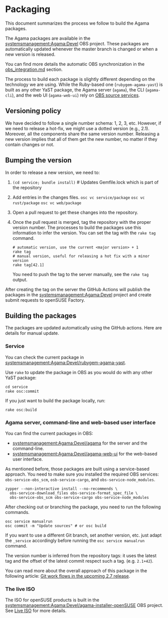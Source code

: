 # Packaging

This document summarizes the process we follow to build the Agama packages.

The Agama packages are available in the
[systemsmanagement:Agama:Devel](https://build.opensuse.org/project/show/systemsmanagement:Agama:Devel)
OBS project. These packages are automatically updated whenever the master branch is changed or when
a new version is released.

You can find more details the automatic OBS synchronization in the
[obs_integration.md](./obs_integration) section.

The process to build each package is slightly different depending on the technology we are using.
While the Ruby-based one (`rubygem-agama-yast`) is built as any other YaST package, the Agama server
(`agama`), the CLI (`agama-cli`), and the web UI (`agama-web-ui`) rely on [OBS source
services](https://openbuildservice.org/help/manuals/obs-user-guide/cha.obs.source_service.html).

## Versioning policy

We have decided to follow a single number schema: 1, 2, 3, etc. However, if we need to release a
hot-fix, we might use a dotted version (e.g., 2.1). Moreover, all the components share the same
version number. Releasing a new version implies that all of them get the new number, no matter if
they contain changes or not.

## Bumping the version

In order to release a new version, we need to:

1. `(cd service; bundle install)` # Updates Gemfile.lock which is part of the repository
2. Add entries in the changes files. `osc vc service/package` `osc vc rust/package`
   `osc vc web/package`
3. Open a pull request to get these changes into the repository.
4. Once the pull request is merged, tag the repository with the proper version number. The processes
   to build the packages use this information to infer the version. You can set the tag with the
   `rake tag` command.

   ```shell
   # automatic version, use the current <major version> + 1
   rake tag
   # manual version, useful for releasing a hot fix with a minor version
   rake tag[42.1]
   ```

   You need to push the tag to the server manually, see the `rake tag` output.

After creating the tag on the server the GitHub Actions will publish the packages in the
[systemsmanagement:Agama:Devel](https://build.opensuse.org/project/show/systemsmanagement:Agama:Devel)
project and create submit requests to openSUSE Factory.

## Building the packages

The packages are updated automatically using the GitHub actions. Here are details for manual update.

### Service

You can check the current package in
[systemsmanagement:Agama:Devel/rubygem-agama-yast](https://build.opensuse.org/package/show/systemsmanagement:Agama:Devel/rubygem-agama-yast).

Use `rake` to update the package in OBS as you would do with any other YaST package:

```shell
cd service
rake osc:commit
```

If you just want to build the package locally, run:

```shell
rake osc:build
```

### Agama server, command-line and web-based user interface

You can find the current packages in OBS:

- [systemsmanagement:Agama:Devel/agama](https://build.opensuse.org/package/show/systemsmanagement:Agama:Devel/agama)
  for the server and the command-line.
- [systemsmanagement:Agama:Devel/agama-web-ui](https://build.opensuse.org/package/show/systemsmanagement:Agama:Devel/agama-web-ui)
  for the web-based user interface.

As mentioned before, those packages are built using a service-based approach. You need to make sure
you installed the required OBS services: `obs-service-obs_scm`, `osb-service-cargo`, and
`obs-service-node_modules`.

```shell
zypper --non-interactive install --no-recommends \
  obs-service-download_files obs-service-format_spec_file \
  obs-service-obs_scm obs-service-cargo obs-service-node_modules
```

After checking out or branching the package, you need to run the following commands.

```shell
osc service manualrun
osc commit -m "Update sources" # or osc build
```

If you want to use a different Git branch, set another version, etc. just adapt the `_service`
accordingly before running the `osc service manualrun` command.

The version number is inferred from the repository tags: it uses the latest tag and the offset of
the latest commit respect such a tag. (e.g. `2.1+42`).

You can read more about the overall approach of this package in the following article:
[Git work flows in the upcoming 2.7 release](https://openbuildservice.org/2016/04/08/new_git_in_27/).

### The live ISO

The ISO for openSUSE products is built in the
[systemsmanagement:Agama:Devel/agama-installer-openSUSE](https://build.opensuse.org/package/show/systemsmanagement:Agama:Devel/agama-installer-openSUSE)
OBS project. See [Live ISO](./live_iso) for more details.
